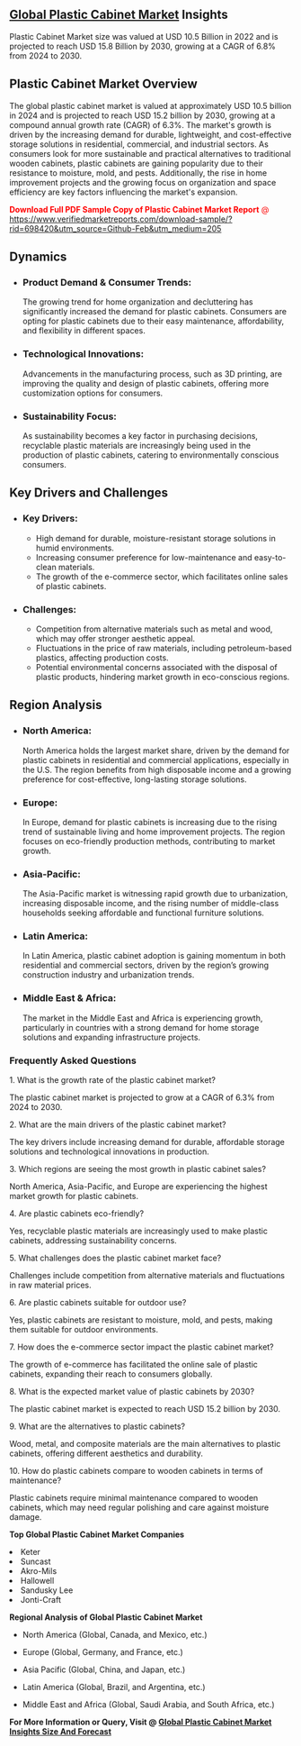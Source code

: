 <h2><a href="https://www.verifiedmarketreports.com/download-sample/?rid=698420&amp;utm_source=Github&amp;utm_medium=205" target="_blank">Global Plastic Cabinet Market</a> Insights</h2><p>Plastic Cabinet Market size was valued at USD 10.5 Billion in 2022 and is projected to reach USD 15.8 Billion by 2030, growing at a CAGR of 6.8% from 2024 to 2030.</p><p> <h2>Plastic Cabinet Market Overview</h2> <p>The global plastic cabinet market is valued at approximately USD 10.5 billion in 2024 and is projected to reach USD 15.2 billion by 2030, growing at a compound annual growth rate (CAGR) of 6.3%. The market's growth is driven by the increasing demand for durable, lightweight, and cost-effective storage solutions in residential, commercial, and industrial sectors. As consumers look for more sustainable and practical alternatives to traditional wooden cabinets, plastic cabinets are gaining popularity due to their resistance to moisture, mold, and pests. Additionally, the rise in home improvement projects and the growing focus on organization and space efficiency are key factors influencing the market's expansion.</p> <p><p><span class=""><span style="color: #ff0000;"><strong>Download Full PDF Sample Copy of Plastic Cabinet Market Report</strong> @ </span><a href="https://www.verifiedmarketreports.com/download-sample/?rid=698420&amp;utm_source=Github-Feb&amp;utm_medium=205" target="_blank">https://www.verifiedmarketreports.com/download-sample/?rid=698420&amp;utm_source=Github-Feb&amp;utm_medium=205</a></span></p></p> <h2>Dynamics</h2> <ul> <li><h3>Product Demand & Consumer Trends:</h3> The growing trend for home organization and decluttering has significantly increased the demand for plastic cabinets. Consumers are opting for plastic cabinets due to their easy maintenance, affordability, and flexibility in different spaces.</li> <li><h3>Technological Innovations:</h3> Advancements in the manufacturing process, such as 3D printing, are improving the quality and design of plastic cabinets, offering more customization options for consumers.</li> <li><h3>Sustainability Focus:</h3> As sustainability becomes a key factor in purchasing decisions, recyclable plastic materials are increasingly being used in the production of plastic cabinets, catering to environmentally conscious consumers.</li> </ul> <h2>Key Drivers and Challenges</h2> <ul> <li><h3>Key Drivers:</h3> <ul> <li>High demand for durable, moisture-resistant storage solutions in humid environments.</li> <li>Increasing consumer preference for low-maintenance and easy-to-clean materials.</li> <li>The growth of the e-commerce sector, which facilitates online sales of plastic cabinets.</li> </ul> </li> <li><h3>Challenges:</h3> <ul> <li>Competition from alternative materials such as metal and wood, which may offer stronger aesthetic appeal.</li> <li>Fluctuations in the price of raw materials, including petroleum-based plastics, affecting production costs.</li> <li>Potential environmental concerns associated with the disposal of plastic products, hindering market growth in eco-conscious regions.</li> </ul> </li> </ul> <h2>Region Analysis</h2> <ul> <li><h3>North America:</h3> North America holds the largest market share, driven by the demand for plastic cabinets in residential and commercial applications, especially in the U.S. The region benefits from high disposable income and a growing preference for cost-effective, long-lasting storage solutions.</li> <li><h3>Europe:</h3> In Europe, demand for plastic cabinets is increasing due to the rising trend of sustainable living and home improvement projects. The region focuses on eco-friendly production methods, contributing to market growth.</li> <li><h3>Asia-Pacific:</h3> The Asia-Pacific market is witnessing rapid growth due to urbanization, increasing disposable income, and the rising number of middle-class households seeking affordable and functional furniture solutions.</li> <li><h3>Latin America:</h3> In Latin America, plastic cabinet adoption is gaining momentum in both residential and commercial sectors, driven by the region’s growing construction industry and urbanization trends.</li> <li><h3>Middle East & Africa:</h3> The market in the Middle East and Africa is experiencing growth, particularly in countries with a strong demand for home storage solutions and expanding infrastructure projects.</li> </ul> <h3>Frequently Asked Questions</h3> <p>1. What is the growth rate of the plastic cabinet market?</p> <p>The plastic cabinet market is projected to grow at a CAGR of 6.3% from 2024 to 2030.</p> <p>2. What are the main drivers of the plastic cabinet market?</p> <p>The key drivers include increasing demand for durable, affordable storage solutions and technological innovations in production.</p> <p>3. Which regions are seeing the most growth in plastic cabinet sales?</p> <p>North America, Asia-Pacific, and Europe are experiencing the highest market growth for plastic cabinets.</p> <p>4. Are plastic cabinets eco-friendly?</p> <p>Yes, recyclable plastic materials are increasingly used to make plastic cabinets, addressing sustainability concerns.</p> <p>5. What challenges does the plastic cabinet market face?</p> <p>Challenges include competition from alternative materials and fluctuations in raw material prices.</p> <p>6. Are plastic cabinets suitable for outdoor use?</p> <p>Yes, plastic cabinets are resistant to moisture, mold, and pests, making them suitable for outdoor environments.</p> <p>7. How does the e-commerce sector impact the plastic cabinet market?</p> <p>The growth of e-commerce has facilitated the online sale of plastic cabinets, expanding their reach to consumers globally.</p> <p>8. What is the expected market value of plastic cabinets by 2030?</p> <p>The plastic cabinet market is expected to reach USD 15.2 billion by 2030.</p> <p>9. What are the alternatives to plastic cabinets?</p> <p>Wood, metal, and composite materials are the main alternatives to plastic cabinets, offering different aesthetics and durability.</p> <p>10. How do plastic cabinets compare to wooden cabinets in terms of maintenance?</p> <p>Plastic cabinets require minimal maintenance compared to wooden cabinets, which may need regular polishing and care against moisture damage.</p> </p><p><strong>Top Global Plastic Cabinet Market Companies</strong></p><div data-test-id=""><p><li>Keter</li><li> Suncast</li><li> Akro-Mils</li><li> Hallowell</li><li> Sandusky Lee</li><li> Jonti-Craft</li></p><div><strong>Regional Analysis of&nbsp;Global Plastic Cabinet Market</strong></div><ul><li dir="ltr"><p dir="ltr">North America&nbsp;(Global, Canada, and Mexico, etc.)</p></li><li dir="ltr"><p dir="ltr">Europe (Global, Germany, and France, etc.)</p></li><li dir="ltr"><p dir="ltr">Asia Pacific&nbsp;(Global, China, and Japan, etc.)</p></li><li dir="ltr"><p dir="ltr">Latin America&nbsp;(Global, Brazil, and Argentina, etc.)</p></li><li dir="ltr">Middle East and Africa&nbsp;(Global, Saudi Arabia, and South Africa, etc.)</li></ul><p><strong>For More Information or Query, Visit @&nbsp;</strong><strong><a href="https://www.verifiedmarketreports.com/product/plastic-cabinet-market/?utm_source=Github&amp;utm_medium=205" target="_blank">Global Plastic Cabinet Market Insights Size And Forecast</a></strong></p></div>
